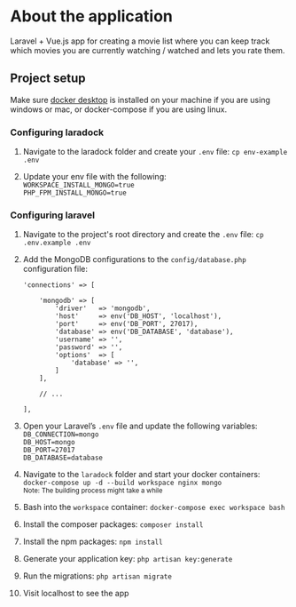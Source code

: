 # About the application
Laravel + Vue.js app for creating a movie list where you can keep track which movies you are currently watching / watched and lets you rate them.

## Project setup
Make sure [docker desktop](https://www.docker.com/products/docker-desktop "Docker dekstop") is installed on your machine if you are using windows or mac, or docker-compose if you are using linux.

### Configuring laradock
1. Navigate to the laradock folder and create your ```.env``` file: ``` cp env-example .env ```

2. Update your env file with the following:  
   ``` WORKSPACE_INSTALL_MONGO=true ```  
   ``` PHP_FPM_INSTALL_MONGO=true ```  

### Configuring laravel
1. Navigate to the project's root directory and create the ```.env``` file: ``` cp .env.example .env ```

2. Add the MongoDB configurations to the ```config/database.php``` configuration file:  
    ```
    'connections' => [

        'mongodb' => [
            'driver'   => 'mongodb',
            'host'     => env('DB_HOST', 'localhost'),
            'port'     => env('DB_PORT', 27017),
            'database' => env('DB_DATABASE', 'database'),
            'username' => '',
            'password' => '',
            'options'  => [
                'database' => '',
            ]
        ],

        // ...

    ],
    ```
3. Open your Laravel’s ```.env``` file and update the following variables:  
   ``` DB_CONNECTION=mongo ```  
   ``` DB_HOST=mongo ```  
   ``` DB_PORT=27017 ```  
   ``` DB_DATABASE=database ```  

4. Navigate to the ```laradock``` folder and start your docker containers: ``` docker-compose up -d --build workspace nginx mongo ```  
   <sub>Note: The building process might take a while</sub>

5. Bash into the ```workspace``` container: ```docker-compose exec workspace bash```

6. Install the composer packages: ``` composer install ```

7. Install the npm packages:
   ``` npm install ```  
8. Generate your application key: ```php artisan key:generate ```

9. Run the migrations: ``` php artisan migrate ```

10. Visit localhost to see the app
